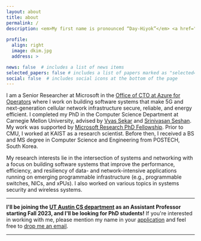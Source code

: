```yaml
---
layout: about
title: about
permalink: /
description: <em>My first name is pronounced “Day-Hiyok”</em> <a href="#" onclick="play('name')"><i class="fa fa-1x fa-play-circle"></i></a><br/><a href="https://scholar.google.com/citations?user=n017nRYAAAAJ&hl=en">Google Scholar</a> | <a href="assets/docs/daehyeok-kim-cv.pdf">CV</a> 
 
profile:
  align: right
  image: dkim.jpg
  address: >

news: false  # includes a list of news items
selected_papers: false # includes a list of papers marked as "selected={true}"
social: false  # includes social icons at the bottom of the page
---
```


I am a Senior Researcher at Microsoft in the <a
href="https://www.microsoft.com/en-us/research/group/azure-for-operators-afo-research/"> Office of CTO at Azure for Operators</a> where I work on building software systems that make 5G and next-generation cellular network infrastructure secure, reliable, and energy efficient.
I completed my PhD in the Computer Science Department at Carnegie Mellon University, advised by 
<a href="https://users.ece.cmu.edu/~vsekar/">Vyas Sekar</a>
and
<a href="https://www.cs.cmu.edu/~srini/">Srinivasan Seshan</a>. My work was supported by 
<a href="https://www.microsoft.com/en-us/research/academic-program/phd-fellowship/#!fellows">Microsoft Research PhD Fellowship</a>.
Prior to CMU, I worked at KAIST as a research scientist. 
Before then, I received a BS and MS degree in
Computer Science and Engineering from POSTECH, South Korea.

My research interests lie in the intersection of systems and networking
with a focus on building software systems that improve the performance, efficiency, and resiliency of data- and network-intensive applications running on emerging programmable infrastructure (e.g., programmable switches, NICs, and xPUs). 
I also worked on various topics in systems security and wireless systems.

---

**I'll be joining the <a href="https://cs.utexas.edu/">UT Austin CS department</a> as an Assistant Professor starting Fall 2023, and I'll be looking for PhD students!** If you're interested in working with me, please mention my name in your <a href="https://www.cs.utexas.edu/graduate/prospective-students/apply">application</a> and feel free to <a href="mailto:daehyeok@cs.utexas.edu">drop me an email</a>.

---
